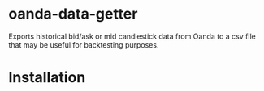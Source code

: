 # oanda-data-getter
Exports historical bid/ask or mid candlestick data from Oanda to a csv file that may be useful for backtesting purposes.

# Installation
